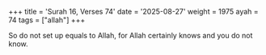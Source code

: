 +++
title = 'Surah 16, Verses 74'
date = '2025-08-27'
weight = 1975
ayah = 74
tags = ["allah"]
+++

So do not set up equals to Allah, for Allah certainly knows and you do not know.